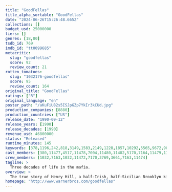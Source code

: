 ```yaml
---
title: "GoodFellas"
title_alpha_sortable: "GoodFellas"
date: "2024-06-26T15:26:48.665Z"
collections: []
budget_usd: 25000000
tiers: []
genres: [18,80]
tsdb_id: 769
imdb_id: "tt0099685"
metacritic:
  slug: "goodfellas"
  score: 92
  review_count: 21
rotten_tomatoes:
  slug: "1032176-goodfellas"
  score: 95
  review_count: 164
original_title: "GoodFellas"
ratings: ["R"]
original_language: "en"
poster_path: "/aKuFiU82s5ISJpGZp7YkIr3kCUd.jpg"
production_companies: [8880]
production_countries: ["US"]
release_date: "1990-09-12"
release_years: [1990]
release_decades: [1990]
revenue_usd: 46800000
status: "Released"
runtime_minutes: 145
keywords: [378,1196,242,818,3149,1583,2149,1228,1857,10292,5565,9672,9826,10291,10391,41523,214983,214985]
cast_members: [380,11477,4517,11478,7004,11480,11482,5170,7164,11479,11481,99939,11485,11483,1006721,5578,93620,42308,18472,11486,53401,21385,1888773,7796,2231,47774,166890,1315514,22461,4159,21490,2144]
crew_members: [1032,7163,1032,11472,7170,3769,3661,7163,11474]
tagline: >
  Three decades of life in the mafia.
overview: >
  The true story of Henry Hill, a half-Irish, half-Sicilian Brooklyn kid who is adopted by neighbourhood gangsters at an early age and climbs the ranks of a Mafia family under the guidance of Jimmy Conway.
homepage: "http://www.warnerbros.com/goodfellas"
---
```

